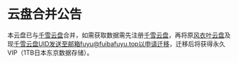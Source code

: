 # 云盘合并公告
本云盘已与[千雪云盘](https://yp.cqzhx.top)合并，如需获取数据需先注册[千雪云盘](https://yp.cqzhx.top)，再将原[风衣叶云盘](https://drive.fuibafuyu.top)及现[千雪云盘](https://yp.cqzhx.top)UID发送至邮箱fuyu@fuibafuyu.top以申请迁移，迁移后将获得永久VIP（1TB日本东京数据存储）。